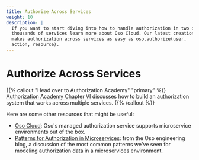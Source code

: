 ```yaml
---
title: Authorize Across Services
weight: 10
description: |
  If you want to start diving into how to handle authorization in two or
  thousands of services learn more about Oso Cloud. Our latest creation
  makes authorization across services as easy as oso.authorize(user,
  action, resource).
---
```


# Authorize Across Services

{{% callout "Head over to Authorization Academy" "primary" %}}
  [Authorization Academy Chapter
  VI](https://www.osohq.com/academy/microservices-authorization) discusses
  how to build an authorization system that works across multiple services.
{{% /callout %}}

Here are some other resources that might be useful:

- [Oso Cloud](https://www.osohq.com/oso-cloud): Oso's managed authorization
  service supports microservice environments out of the box.
- [Patterns for Authorization in
  Microservices](https://www.osohq.com/post/microservices-authorization-patterns):
  from the Oso engineering blog, a discussion of the most common patterns we've
  seen for modeling authorization data in a microservices environment.
